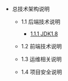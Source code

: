 - 总技术架构说明
  - 1.1 后端技术说明
  	- [1.1.1 JDK1.8](src/一、总技术架构说明/1.1%20后端技术说明/JDK.md)
  - 1.2 前端技术说明
  
  - 1.3 运维相关说明
  
  - 1.4 项目安全说明